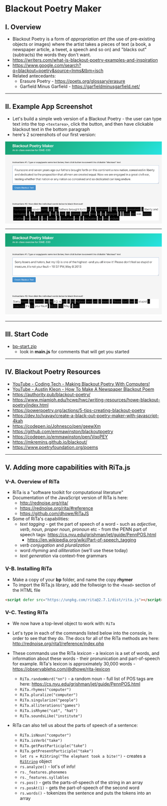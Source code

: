 # Blackout Poetry Maker

## I. Overview

- Blackout Poetry is a form of *appropriation art* (the use of pre-existing objects or images) where the artist takes a pieces of text (a book, a newspaper article, a tweet, a speech and so on) and "blacks out" (subtracts) the words they don't want.
- https://writers.com/what-is-blackout-poetry-examples-and-inspiration
- https://www.google.com/search?q=blackout+poetry&source=lnms&tbm=isch
- Related antecedants:
  - Erasure Poetry - https://poets.org/glossary/erasure
  - Garfield Minus Garfield - https://garfieldminusgarfield.net/

<hr>

## II. Example App Screenshot

- Let's build a simple web version of a Blackout Poetry - the user can type text into the top `<textarea>`, click the button, and then have clickable blackout text in the bottom paragraph
- here's 2 screenshots of our first version:

![screenshot](_images/_bpm/bpm-1.png)

<hr>

![screenshot](_images/_bpm/bpm-2.png)

<hr>

## III. Start Code
- [bp-start.zip](_files/bp-start.zip)
  - look in **main.js** for comments that will get you started 


<hr>

## IV. Blackout Poetry Resources
- [YouTube - Coding Tech - Making Blackout Poetry With Computers!](https://www.youtube.com/watch?v=hoxS_tLbqYs)
- [YouTube - Austin Kleon - How To Make A Newspaper Blackout Poem](https://youtu.be/wKpVgoGr6kE)
- https://authority.pub/blackout-poetry/
- https://www.miamioh.edu/hcwe/hwc/writing-resources/howe-blackout-poetry/index.html
- https://powerpoetry.org/actions/5-tips-creating-blackout-poetry
- https://dev.to/ivavay/create-a-black-out-poetry-maker-with-javascript-4kah
- https://codepen.io/Johnesco/pen/geewXm
- https://github.com/emmawinston/blackoutpoetry
- https://codepen.io/emmawinston/pen/VqoPEY
- https://mkremins.github.io/blackout/
- https://www.poetryfoundation.org/poems

<hr>

## V. Adding more capabilities with RiTa.js

### V-A. Overview of RiTa
- RiTa is a "software toolkit for computational literature"
- Documentation of the JavaScript version of RiTa is here: 
  - http://rednoise.org/rita/
  - https://rednoise.org/rita/#reference
  - https://github.com/dhowe/RiTaJS
- Some of RiTa's capabilities:
  - *text tagging* - get the part of speech of a word - such as *adjective*, *verb*, *noun*, *proper noun*, *pronoun* etc  - from the PENN part of speech tags: https://cs.nyu.edu/grishman/jet/guide/PennPOS.html
    - https://en.wikipedia.org/wiki/Part-of-speech_tagging
  - *verb conjugation* and *pluralization*
  - word *rhyming* and *alliteration* (we'll use these today)
  - *text generation* via context-free grammars

### V-B. Installing RiTa

- Make a copy of your **bp** folder, and name the copy **rhymer**
- To import the RiTa.js library, add the follwoign to the `<head>` section of the HTML file

```html
<script defer src="https://unpkg.com/rita@2.7.1/dist/rita.js"></script>
```

### V-C. Testing RiTa

- We now have a top-level object to work with: `RiTa`
- Let's type in each of the commands listed below into the console, in order to see that they do. The docs for all of the RiTa methods are here: http://rednoise.org/rita1/reference/index.php
- These commands use the RiTa *lexicon* - a lexicon is a set of words, and information about these words - their pronunication and part-of-speech for example. RiTa's lexicon is approximately 30,000 words - https://observablehq.com/@dhowe/rita-lexicon
	- `RiTa.randomWord("nn")` - a random noun - full list of POS tags are here: https://cs.nyu.edu/grishman/jet/guide/PennPOS.html
	- `RiTa.rhymes("computer")`
	- `RiTa.pluralize("computer")`
	- `RiTa.singularize("people")`
	- `RiTa.alliterations("games")`
	- `RiTa.isRhyme("cat", "hat")`
	- `RiTa.soundsLike("institute")`

- RiTa can also tell us about the parts of speech of a sentence:
	 - `RiTa.isNoun("computer")`
	 - `RiTa.isVerb("take")`
	 - `RiTa.getPastParticiple("take")`
	 - `RiTa.getPresentParticiple("take")`
	 - `let rs = RiString("The elephant took a bite!")` - creates a [`RiString`](http://rednoise.org/rita1/reference/RiString.php) object
	 - `rs.analyze()` - lot's of info!
	 - `rs._features.phonemes`
	 - `rs._features.syllables`
	 - `rs.pos()` - gets the parts-of-speech of the string in an array
	 - `rs.posAt(1)` - gets the part-of-speech of the second word
	 - `rs.words()` - tokenizes the sentence and puts the tokens into an array
